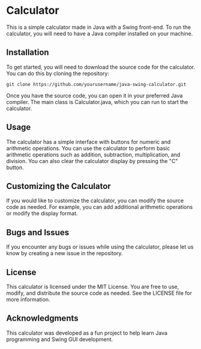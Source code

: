 # Calculator

This is a simple calculator made in Java with a Swing front-end. To run the calculator, you will need to have a Java compiler installed on your machine.

## Installation

To get started, you will need to download the source code for the calculator. You can do this by cloning the repository:

```
git clone https://github.com/yourusername/java-swing-calculator.git
```
Once you have the source code, you can open it in your preferred Java compiler. The main class is Calculator.java, which you can run to start the calculator.

## Usage

The calculator has a simple interface with buttons for numeric and arithmetic operations. You can use the calculator to perform basic arithmetic operations such as addition, subtraction, multiplication, and division. You can also clear the calculator display by pressing the "C" button.

## Customizing the Calculator

If you would like to customize the calculator, you can modify the source code as needed. For example, you can add additional arithmetic operations or modify the display format.

## Bugs and Issues

If you encounter any bugs or issues while using the calculator, please let us know by creating a new issue in the repository.

## License

This calculator is licensed under the MIT License. You are free to use, modify, and distribute the source code as needed. See the LICENSE file for more information.

## Acknowledgments

This calculator was developed as a fun project to help learn Java programming and Swing GUI development.
